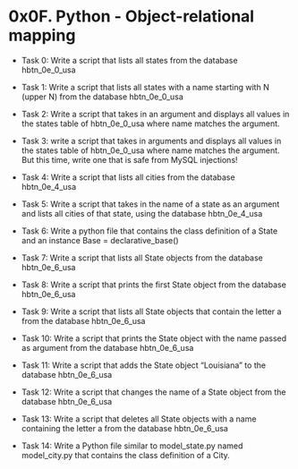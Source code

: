 # 0x0F. Python - Object-relational mapping

- Task 0:
Write a script that lists all states from the database hbtn_0e_0_usa

- Task 1:
Write a script that lists all states with a name starting with N (upper N) from the database hbtn_0e_0_usa

- Task 2:
Write a script that takes in an argument and displays all values in the states table of hbtn_0e_0_usa where name matches the argument.

- Task 3:
write a script that takes in arguments and displays all values in the states table of hbtn_0e_0_usa where name matches the argument. But this time, write one that is safe from MySQL injections!

- Task 4:
Write a script that lists all cities from the database hbtn_0e_4_usa

- Task 5:
Write a script that takes in the name of a state as an argument and lists all cities of that state, using the database hbtn_0e_4_usa

- Task 6:
Write a python file that contains the class definition of a State and an instance Base = declarative_base()

- Task 7:
Write a script that lists all State objects from the database hbtn_0e_6_usa

- Task 8:
Write a script that prints the first State object from the database hbtn_0e_6_usa

- Task 9:
Write a script that lists all State objects that contain the letter a from the database hbtn_0e_6_usa

- Task 10:
Write a script that prints the State object with the name passed as argument from the database hbtn_0e_6_usa

- Task 11:
Write a script that adds the State object “Louisiana” to the database hbtn_0e_6_usa

- Task 12:
Write a script that changes the name of a State object from the database hbtn_0e_6_usa

- Task 13:
Write a script that deletes all State objects with a name containing the letter a from the database hbtn_0e_6_usa

- Task 14:
Write a Python file similar to model_state.py named model_city.py that contains the class definition of a City.
